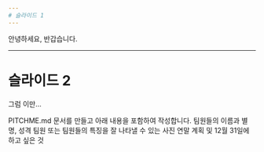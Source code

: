 ```yaml
---
# 슬라이드 1 
---
```

안녕하세요, 반갑습니다.

---
# 슬라이드 2
그럼 이만...


PITCHME.md 문서를 만들고 아래 내용을 포함하여 작성합니다. 
팀원들의 이름과 별명, 성격 
팀원 또는 팀원들의 특징을 잘 나타낼 수 있는 사진 
연말 계획 및 12월 31일에 하고 싶은 것
